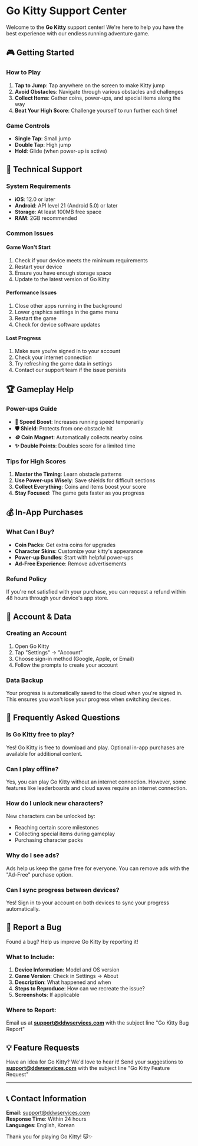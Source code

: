 # Go Kitty Support Center

Welcome to the **Go Kitty** support center! We're here to help you have the best experience with our endless running adventure game.

## 🎮 Getting Started

### How to Play
1. **Tap to Jump**: Tap anywhere on the screen to make Kitty jump
2. **Avoid Obstacles**: Navigate through various obstacles and challenges
3. **Collect Items**: Gather coins, power-ups, and special items along the way
4. **Beat Your High Score**: Challenge yourself to run further each time!

### Game Controls
- **Single Tap**: Small jump
- **Double Tap**: High jump
- **Hold**: Glide (when power-up is active)

## 📱 Technical Support

### System Requirements
- **iOS**: 12.0 or later
- **Android**: API level 21 (Android 5.0) or later
- **Storage**: At least 100MB free space
- **RAM**: 2GB recommended

### Common Issues

#### Game Won't Start
1. Check if your device meets the minimum requirements
2. Restart your device
3. Ensure you have enough storage space
4. Update to the latest version of Go Kitty

#### Performance Issues
1. Close other apps running in the background
2. Lower graphics settings in the game menu
3. Restart the game
4. Check for device software updates

#### Lost Progress
1. Make sure you're signed in to your account
2. Check your internet connection
3. Try refreshing the game data in settings
4. Contact our support team if the issue persists

## 🏆 Gameplay Help

### Power-ups Guide
- **🚀 Speed Boost**: Increases running speed temporarily
- **🛡️ Shield**: Protects from one obstacle hit
- **🪙 Coin Magnet**: Automatically collects nearby coins
- **✨ Double Points**: Doubles score for a limited time

### Tips for High Scores
1. **Master the Timing**: Learn obstacle patterns
2. **Use Power-ups Wisely**: Save shields for difficult sections
3. **Collect Everything**: Coins and items boost your score
4. **Stay Focused**: The game gets faster as you progress

## 💰 In-App Purchases

### What Can I Buy?
- **Coin Packs**: Get extra coins for upgrades
- **Character Skins**: Customize your kitty's appearance
- **Power-up Bundles**: Start with helpful power-ups
- **Ad-Free Experience**: Remove advertisements

### Refund Policy
If you're not satisfied with your purchase, you can request a refund within 48 hours through your device's app store.

## 🔧 Account & Data

### Creating an Account
1. Open Go Kitty
2. Tap "Settings" → "Account"
3. Choose sign-in method (Google, Apple, or Email)
4. Follow the prompts to create your account

### Data Backup
Your progress is automatically saved to the cloud when you're signed in. This ensures you won't lose your progress when switching devices.

## 🎯 Frequently Asked Questions

### Is Go Kitty free to play?
Yes! Go Kitty is free to download and play. Optional in-app purchases are available for additional content.

### Can I play offline?
Yes, you can play Go Kitty without an internet connection. However, some features like leaderboards and cloud saves require an internet connection.

### How do I unlock new characters?
New characters can be unlocked by:
- Reaching certain score milestones
- Collecting special items during gameplay
- Purchasing character packs

### Why do I see ads?
Ads help us keep the game free for everyone. You can remove ads with the "Ad-Free" purchase option.

### Can I sync progress between devices?
Yes! Sign in to your account on both devices to sync your progress automatically.

## 🐛 Report a Bug

Found a bug? Help us improve Go Kitty by reporting it!

### What to Include:
1. **Device Information**: Model and OS version
2. **Game Version**: Check in Settings → About
3. **Description**: What happened and when
4. **Steps to Reproduce**: How can we recreate the issue?
5. **Screenshots**: If applicable

### Where to Report:
Email us at **support@ddwservices.com** with the subject line "Go Kitty Bug Report"

## 💡 Feature Requests

Have an idea for Go Kitty? We'd love to hear it! Send your suggestions to **support@ddwservices.com** with the subject line "Go Kitty Feature Request"

---

## 📞 Contact Information

**Email**: support@ddwservices.com  
**Response Time**: Within 24 hours  
**Languages**: English, Korean

Thank you for playing Go Kitty! 🐱✨ 